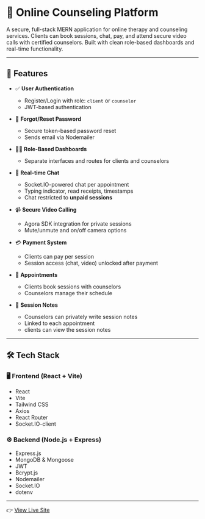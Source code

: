 # 🧠 Online Counseling Platform

A secure, full-stack MERN application for online therapy and counseling services. Clients can book sessions, chat, pay, and attend secure video calls with certified counselors. Built with clean role-based dashboards and real-time functionality.

---

## 🚀 Features

- ✅ **User Authentication**
  - Register/Login with role: `client` or `counselor`
  - JWT-based authentication

- 🔐 **Forgot/Reset Password**
  - Secure token-based password reset
  - Sends email via Nodemailer

- 🧑‍⚕️ **Role-Based Dashboards**
  - Separate interfaces and routes for clients and counselors

- 💬 **Real-time Chat**
  - Socket.IO-powered chat per appointment
  - Typing indicator, read receipts, timestamps
  - Chat restricted to **unpaid sessions**

- 📹 **Secure Video Calling**
  - Agora SDK integration for private sessions
  - Mute/unmute and on/off camera options

- 💳 **Payment System**
  - Clients can pay per session
  - Session access (chat, video) unlocked after payment

- 📅 **Appointments**
  - Clients book sessions with counselors
  - Counselors manage their schedule

- 📝 **Session Notes**
  - Counselors can privately write session notes
  - Linked to each appointment
  - clients can view the session notes

---

## 🛠 Tech Stack

### 🖥️ Frontend (React + Vite)

- React
- Vite
- Tailwind CSS
- Axios
- React Router
- Socket.IO-client

### ⚙️ Backend (Node.js + Express)

- Express.js
- MongoDB & Mongoose
- JWT
- Bcrypt.js
- Nodemailer
- Socket.IO
- dotenv

---

👉 [View Live Site](https://wellmindcounseling.netlify.app/)


